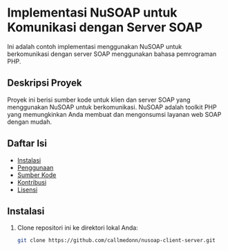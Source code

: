 # Implementasi NuSOAP untuk Komunikasi dengan Server SOAP

Ini adalah contoh implementasi menggunakan NuSOAP untuk berkomunikasi dengan server SOAP menggunakan bahasa pemrograman PHP.

## Deskripsi Proyek

Proyek ini berisi sumber kode untuk klien dan server SOAP yang menggunakan NuSOAP untuk berkomunikasi. NuSOAP adalah toolkit PHP yang memungkinkan Anda membuat dan mengonsumsi layanan web SOAP dengan mudah.

## Daftar Isi

- [Instalasi](#instalasi)
- [Penggunaan](#penggunaan)
- [Sumber Kode](#sumber-kode)
- [Kontribusi](#kontribusi)
- [Lisensi](#lisensi)

## Instalasi

1. Clone repositori ini ke direktori lokal Anda:

   ```bash
   git clone https://github.com/callmedonn/nusoap-client-server.git
